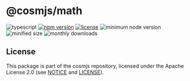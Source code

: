 # @cosmjs/math

![typescript](https://img.shields.io/npm/types/@cosmjs/math.svg)
[![npm version](https://img.shields.io/npm/v/@cosmjs/math.svg)](https://www.npmjs.com/package/@cosmjs/math)
[![license](https://img.shields.io/npm/l/@cosmjs/math.svg)](https://github.com/cosmos/cosmjs/blob/v0.35.0/LICENSE)
![minimum node version](https://img.shields.io/node/v/@cosmjs/math.svg)
![minified size](https://img.shields.io/bundlephobia/min/@cosmjs/math.svg)
![monthly downloads](https://img.shields.io/npm/dm/@cosmjs/math.svg)

## License

This package is part of the cosmjs repository, licensed under the Apache License
2.0 (see [NOTICE](https://github.com/cosmos/cosmjs/blob/main/NOTICE) and
[LICENSE](https://github.com/cosmos/cosmjs/blob/main/LICENSE)).
